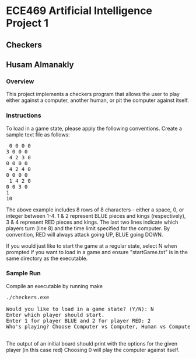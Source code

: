 # ECE469 Artificial Intelligence Project 1
## Checkers
## Husam Almanakly


### Overview
This project implements a checkers program that allows the user to play either
against a computer, another human, or pit the computer against itself. 


### Instructions
To load in a game state, please apply the following conventions. Create a sample
text file as follows:

<pre>
 0 0 0 0
3 0 0 0 
 4 2 3 0
0 0 0 0 
 4 2 4 0
0 0 0 0 
 1 4 2 0 
0 0 3 0 
1 
10
</pre>

The above example includes 8 rows of 8 characters - either a space, 0, or integer
between 1-4. 1 & 2 represent BLUE pieces and kings (respectively), 3 & 4 represent
RED pieces and kings. The last two lines indicate which players turn (line 8) and
the time limit specified for the computer. By convention, RED will always attack going UP, BLUE going DOWN.

If you would just like to start the game at a regular state, select N when prompted
if you want to load in a game and ensure "startGame.txt" is in the same directory as the executable.

### Sample Run

Compile an executable by running make

<pre>
./checkers.exe

Would you like to load in a game state? (Y/N): N
Enter which player should start.
Enter 1 for player BLUE and 2 for player RED: 2
Who's playing? Choose Computer vs Computer, Human vs Computer, or Human vs Human (0 / 1 / 2): 0

</pre>

The output of an initial board should print with the options for the given player (in this case red)
Choosing 0 will play the computer against itself.